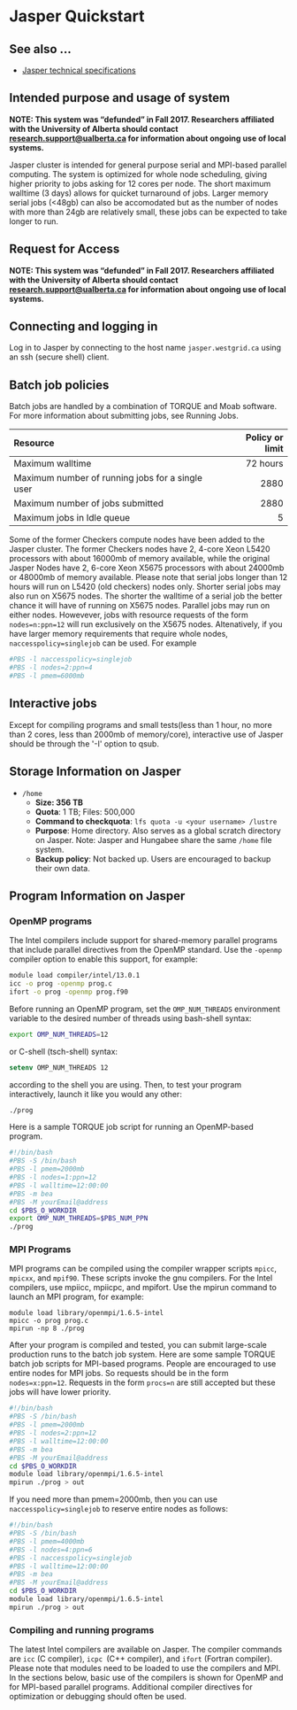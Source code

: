 # Jasper Quickstart

## See also ...

* [Jasper technical specifications](technical.md)

## Intended purpose and usage of system

**NOTE: This system was “defunded” in Fall 2017. Researchers affiliated with the University of Alberta should contact research.support@ualberta.ca for information about ongoing use of local systems.**

Jasper cluster is intended for general purpose serial and MPI-based parallel computing. The system is optimized for whole node scheduling, giving higher priority to jobs asking for 12 cores per node. The short maximum walltime (3 days) allows for quicket turnaround of jobs. Larger memory serial jobs (<48gb) can also be accomodated but as the number of nodes with more than 24gb are relatively small, these jobs can be expected to take longer to run.

## Request for Access
**NOTE: This system was “defunded” in Fall 2017. Researchers affiliated with the University of Alberta should contact research.support@ualberta.ca for information about ongoing use of local systems.**

## Connecting and logging in
Log in to Jasper by connecting to the host name `jasper.westgrid.ca` using an ssh (secure shell) client.

## Batch job policies
Batch jobs are handled by a combination of TORQUE and Moab software. For more information about submitting jobs, see Running Jobs.

| Resource                                         | Policy or limit |
| :----------------------------------------------- | --------------: |
| Maximum walltime                                 | 72 hours        |
| Maximum number of running jobs for a single user | 2880            |
| Maximum number of jobs submitted                 | 2880            |
| Maximum jobs in Idle queue                       | 5               |

Some of the former Checkers compute nodes have been added to the Jasper cluster. The former Checkers nodes have 2, 4-core Xeon L5420 processors with about 16000mb of memory available, while the original Jasper Nodes have 2, 6-core Xeon X5675 processors with about 24000mb or 48000mb of memory available.  Please note that serial jobs longer than 12 hours will run on L5420 (old checkers) nodes only. Shorter serial jobs may also run on  X5675 nodes. The shorter the walltime of a serial job the better chance it will have of running on X5675 nodes. Parallel jobs may run on either nodes. Howevever, jobs with resource requests of the form `nodes=n:ppn=12` will run exclusively on the X5675 nodes. Altenatively, if you have larger memory requirements that require whole nodes, `naccesspolicy=singlejob` can be used. For example

```bash
#PBS -l naccesspolicy=singlejob
#PBS -l nodes=2:ppn=4
#PBS -l pmem=6000mb
```

## Interactive jobs

Except for compiling programs and small tests(less than 1 hour, no more than 2 cores, less than 2000mb of memory/core), interactive use of Jasper should be through the '-I' option to qsub.

## Storage Information on Jasper

* `/home`
	* **Size: 356 TB**
	* **Quota**: 1 TB; Files: 500,000
	* **Command to checkquota**: `lfs quota -u <your username> /lustre`
	* **Purpose**: Home directory. Also serves as a global scratch directory on Jasper.
	               Note: Jasper and Hungabee share the same `/home` file system.
	* **Backup policy**: Not backed up. Users are encouraged to backup their own data.

## Program Information on Jasper
### OpenMP programs
The Intel compilers include support for shared-memory parallel programs that include parallel directives from the OpenMP standard. Use the `-openmp` compiler option to enable this support, for example:

```bash
module load compiler/intel/13.0.1
icc -o prog -openmp prog.c
ifort -o prog -openmp prog.f90
```

Before running an OpenMP program, set the `OMP_NUM_THREADS` environment variable to the desired number of threads using bash-shell syntax:

```bash
export OMP_NUM_THREADS=12
```

or C-shell (tsch-shell) syntax:

```csh
setenv OMP_NUM_THREADS 12
```

according to the shell you are using. Then, to test your program interactively, launch it like you would any other:

```bash
./prog
```

Here is a sample TORQUE job script for running an OpenMP-based program.

```bash
#!/bin/bash
#PBS -S /bin/bash
#PBS -l pmem=2000mb
#PBS -l nodes=1:ppn=12
#PBS -l walltime=12:00:00
#PBS -m bea
#PBS -M yourEmail@address
cd $PBS_O_WORKDIR
export OMP_NUM_THREADS=$PBS_NUM_PPN
./prog
```

### MPI Programs

MPI programs can be compiled using the compiler wrapper scripts `mpicc`, `mpicxx`, and `mpif90`. These scripts invoke the gnu compilers. For the Intel compilers, use mpiicc, mpiicpc, and mpifort. Use the mpirun command to launch an MPI program, for example:

```
module load library/openmpi/1.6.5-intel
mpicc -o prog prog.c
mpirun -np 8 ./prog
```

After your program is compiled and tested, you can submit large-scale production runs to the batch job system. Here are some sample TORQUE batch job scripts for MPI-based programs. People are encouraged to use entire nodes for MPI jobs. So requests should be in the form `nodes=x:ppn=12`. Requests in the form `procs=n` are still accepted but these jobs will have lower priority.

```bash
#!/bin/bash
#PBS -S /bin/bash
#PBS -l pmem=2000mb
#PBS -l nodes=2:ppn=12
#PBS -l walltime=12:00:00
#PBS -m bea
#PBS -M yourEmail@address
cd $PBS_O_WORKDIR
module load library/openmpi/1.6.5-intel
mpirun ./prog > out
```

 If you need more than pmem=2000mb, then you can use `naccesspolicy=singlejob` to reserve entire nodes as follows:

```bash
#!/bin/bash
#PBS -S /bin/bash
#PBS -l pmem=4000mb
#PBS -l nodes=4:ppn=6
#PBS -l naccesspolicy=singlejob
#PBS -l walltime=12:00:00
#PBS -m bea
#PBS -M yourEmail@address
cd $PBS_O_WORKDIR
module load library/openmpi/1.6.5-intel
mpirun ./prog > out
```

### Compiling and running programs

The latest Intel compilers are available on Jasper. The compiler commands are `icc` (C compiler), `icpc `(C++ compiler), and `ifort` (Fortran compiler). Please note that modules need to be loaded to use the compilers and MPI. In the sections below, basic use of the compilers is shown for OpenMP and for MPI-based parallel programs. Additional compiler directives for optimization or debugging should often be used.
